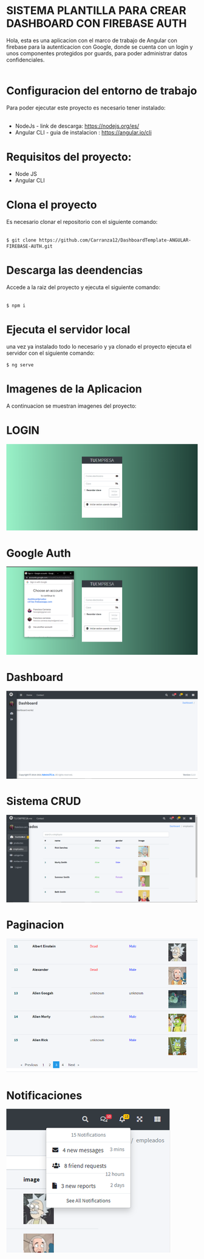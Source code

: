 # SISTEMA PLANTILLA PARA CREAR DASHBOARD CON FIREBASE AUTH
Hola, esta es una aplicacion con el marco de trabajo de Angular con firebase para la autenticacion con Google, donde se cuenta con un login y unos componentes protegidos por guards, para poder administrar datos confidenciales.
<br>
<br>
# Configuracion del entorno de trabajo
Para poder ejecutar este proyecto es necesario tener instalado:<br><br>
- NodeJs - link de descarga: https://nodejs.org/es/<br>
- Angular CLI - guia de instalacion : https://angular.io/cli <br>
# Requisitos del proyecto: <br>
- Node JS <br>
- Angular CLI <br>
# Clona el proyecto
Es necesario clonar el repositorio con el siguiente comando:
<br><br>
```
$ git clone https://github.com/Carranza12/DashboardTemplate-ANGULAR-FIREBASE-AUTH.git
```

# Descarga las deendencias
Accede a la raiz del proyecto y ejecuta el siguiente comando:
<br><br>
```
$ npm i 
```

# Ejecuta el servidor local
una vez ya instalado todo lo necesario y ya clonado el proyecto ejecuta el servidor con el siguiente comando:
```
$ ng serve
```
# Imagenes de la Aplicacion

A continuacion se muestran imagenes del proyecto:

# LOGIN
![Login](https://github.com/Carranza12/DashboardTemplate-ANGULAR-FIREBASE-AUTH/blob/main/src/assets/GITHUB/1.PNG)

# Google Auth
![Google Auth](https://github.com/Carranza12/DashboardTemplate-ANGULAR-FIREBASE-AUTH/blob/main/src/assets/GITHUB/2.PNG)

# Dashboard
![Dashboard](https://github.com/Carranza12/DashboardTemplate-ANGULAR-FIREBASE-AUTH/blob/main/src/assets/GITHUB/3.PNG)

# Sistema CRUD
![Crud](https://github.com/Carranza12/DashboardTemplate-ANGULAR-FIREBASE-AUTH/blob/main/src/assets/GITHUB/5.PNG)

# Paginacion
![Paginacion](https://github.com/Carranza12/DashboardTemplate-ANGULAR-FIREBASE-AUTH/blob/main/src/assets/GITHUB/6.PNG)

# Notificaciones
![Notificaciones](https://github.com/Carranza12/DashboardTemplate-ANGULAR-FIREBASE-AUTH/blob/main/src/assets/GITHUB/7.PNG)

